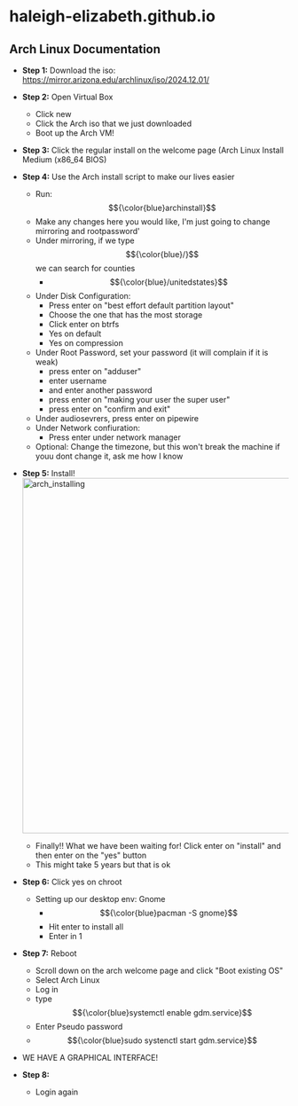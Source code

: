 # haleigh-elizabeth.github.io
Arch Linux Documentation
---
* **Step 1:** Download the iso: https://mirror.arizona.edu/archlinux/iso/2024.12.01/
* **Step 2:** Open Virtual Box
   * Click new
   * Click the Arch iso that we just downloaded
   * Boot up the Arch VM!
* **Step 3:** Click the regular install on the welcome page (Arch Linux Install Medium (x86_64 BIOS)
* **Step 4:** Use the Arch install script to make our lives easier
   * Run: $${\color{blue}archinstall}$$
   * Make any changes here you would like, I'm just going to change mirroring and rootpassword'
   * Under mirroring, if we type $${\color{blue}/}$$ we can search for counties
       *  $${\color{blue}/unitedstates}$$
   * Under Disk Configuration:
       * Press enter on "best effort default partition layout"
       * Choose the one that has the most storage
       * Click enter on btrfs
       * Yes on default
       * Yes on compression
   * Under Root Password, set your password (it will complain if it is weak)
       * press enter on "adduser"
       * enter username
       * and enter another password
       * press enter on "making your user the super user"
       * press enter on "confirm and exit"
   * Under audiosevrers, press enter on pipewire
   * Under Network confiuration:
       * Press enter under network manager
   * Optional: Change the timezone, but this won't break the machine if youu dont change it, ask me how I know
* **Step 5:** Install!<img width="641" alt="arch_installing" src="https://github.com/user-attachments/assets/0831b214-51f6-440b-ab26-bfb7e3dd202b" />

   * Finally!! What we have been waiting for! Click enter on "install" and then enter on the "yes" button
   * This might take 5 years but that is ok
* **Step 6:** Click yes on chroot
   * Setting up our desktop env: Gnome
       * $${\color{blue}pacman -S gnome}$$
       * Hit enter to install all
       * Enter in 1
* **Step 7:** Reboot
   * Scroll down on the arch welcome page and click "Boot existing OS"
   * Select Arch Linux
   * Log in
   * type $${\color{blue}systemctl enable gdm.service}$$
   * Enter Pseudo password
   * $${\color{blue}sudo systenctl start gdm.service}$$
* WE HAVE A GRAPHICAL INTERFACE!
* **Step 8:**
   * Login again
